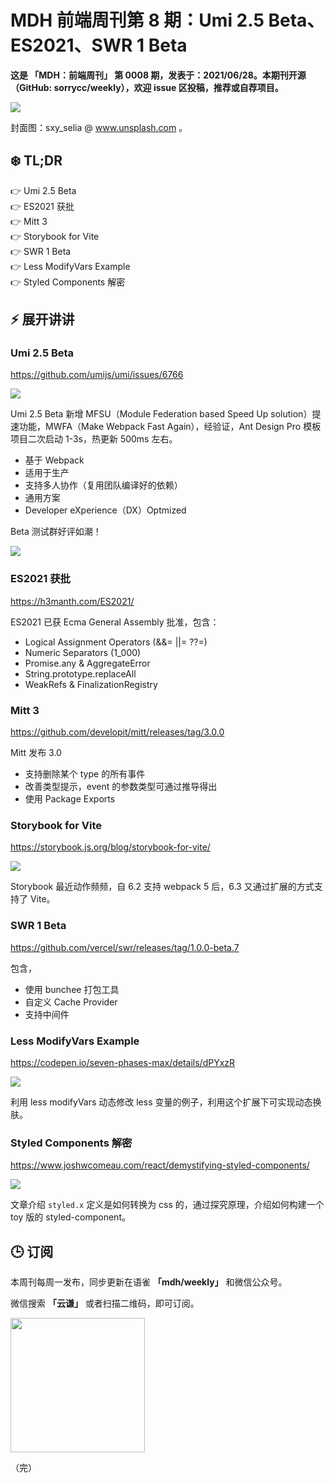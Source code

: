 # MDH 前端周刊第 8 期：Umi 2.5 Beta、ES2021、SWR 1 Beta

**这是 「MDH：前端周刊」 第 0008 期，发表于：2021/06/28。本期刊开源（GitHub: sorrycc/weekly），欢迎 issue 区投稿，推荐或自荐项目。**

![](https://img.alicdn.com/imgextra/i1/O1CN01PUHDkm27AIZjami7i_!!6000000007756-0-tps-1920-1007.jpg)

封面图：sxy_selia @ www.unsplash.com 。

## ❄️ TL;DR

👉 Umi 2.5 Beta<br />
👉 ES2021 获批<br />
👉 Mitt 3<br />
👉 Storybook for Vite<br />
👉 SWR 1 Beta<br />
👉 Less ModifyVars Example<br />
👉 Styled Components 解密<br />


## ⚡ 展开讲讲

### Umi 2.5 Beta
https://github.com/umijs/umi/issues/6766

![](https://img.alicdn.com/imgextra/i1/O1CN01X9yWC41GreQfBOBQG_!!6000000000676-2-tps-1234-453.png)

Umi 2.5 Beta 新增 MFSU（Module Federation based Speed Up solution）提速功能，MWFA（Make Webpack Fast Again），经验证，Ant Design Pro 模板项目二次启动 1-3s，热更新 500ms 左右。

* 基于 Webpack
* 适用于生产
* 支持多人协作（复用团队编译好的依赖）
* 通用方案
* Developer eXperience（DX）Optmized

Beta 测试群好评如潮！

![](https://img.alicdn.com/imgextra/i1/O1CN01KlcAov1PVVpGgcEq4_!!6000000001846-2-tps-1094-974.png)

### ES2021 获批
https://h3manth.com/ES2021/

ES2021 已获 Ecma General Assembly 批准，包含：

* Logical Assignment Operators (&&= ||= ??=)
* Numeric Separators (1_000)
* Promise.any & AggregateError
* String.prototype.replaceAll
* WeakRefs & FinalizationRegistry


### Mitt 3
https://github.com/developit/mitt/releases/tag/3.0.0

Mitt 发布 3.0

* 支持删除某个 type 的所有事件
* 改善类型提示，event 的参数类型可通过推导得出
* 使用 Package Exports

### Storybook for Vite
https://storybook.js.org/blog/storybook-for-vite/

![](https://img.alicdn.com/imgextra/i4/O1CN01NADNxO22euyTkVbxX_!!6000000007146-1-tps-1830-1152.gif)

Storybook 最近动作频频，自 6.2 支持 webpack 5 后，6.3 又通过扩展的方式支持了 Vite。

### SWR 1 Beta

https://github.com/vercel/swr/releases/tag/1.0.0-beta.7

包含，

* 使用 bunchee 打包工具
* 自定义 Cache Provider
* 支持中间件

### Less ModifyVars Example
https://codepen.io/seven-phases-max/details/dPYxzR

![](https://img.alicdn.com/imgextra/i2/O1CN01AdWlpY1Ma8z0JRonv_!!6000000001450-1-tps-453-153.gif)

利用 less modifyVars 动态修改 less 变量的例子，利用这个扩展下可实现动态换肤。

### Styled Components 解密
https://www.joshwcomeau.com/react/demystifying-styled-components/

![](https://img.alicdn.com/imgextra/i3/O1CN01oDk4Ya1nQ3tO31nHv_!!6000000005083-2-tps-1000-500.png)

文章介绍 `styled.x` 定义是如何转换为 css 的，通过探究原理，介绍如何构建一个 toy 版的 styled-component。

## 🕒 订阅

本周刊每周一发布，同步更新在语雀 **「mdh/weekly」** 和微信公众号。

微信搜索 **「云谦」** 或者扫描二维码，即可订阅。

<img src="https://img.alicdn.com/imgextra/i1/O1CN01jmrjUx1yw5LcPFMx0_!!6000000006642-0-tps-430-430.jpg" width="215" />

（完）

